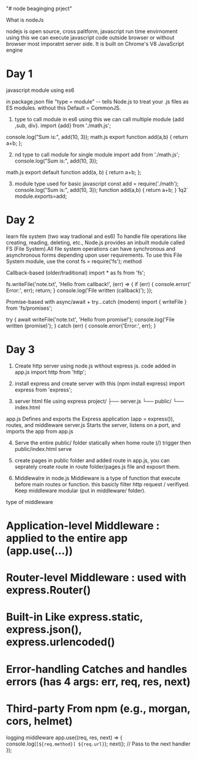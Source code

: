 "# node beaginging prject" 

What is nodeJs

nodejs is open source, cross paltform, javascript run time envirnoment using this we can execute javascript code outside browser or without browser most imporatnt server side. It is built on Chrome's V8 JavaScript engine


# Day 1
javascript module using es6

in package.json file "type = module" -- tells Node.js to treat your .js files as ES modules. without this Default = CommonJS.

1. type to call module in es6 using this we can call multiple module {add ,sub, div}.
import {add} from './math.js';

console.log("Sum is:", add(10, 3));
math.js
export function add(a,b) {
    return a+b;
};

2. nd type to call module for single module
import add from './math.js';
console.log("Sum is:", add(10, 3));

math.js
export default function add(a, b) {
    return a+b;
};

3. module type used for basic javascript
const add = require('./math');
console.log("Sum is:", add(10, 3));
function add(a,b) {
    return a+b;
}   1q2`
module.exports=add;

# Day 2
 learn file system (two way tradional and es6)
To handle file operations like creating, reading, deleting, etc., Node.js provides an inbuilt module called FS (File System).All file system operations can have synchronous and asynchronous forms depending upon user requirements. To use this File System module, use the const fs = require('fs'); method


Callback-based  (older/traditional)
import * as fs from 'fs';

fs.writeFile('note.txt', 'Hello from callback!', (err) => {
  if (err) {
    console.error(' Error:', err);
    return;
  }
  console.log('File written (callback)');
});

Promise-based with async/await + try...catch (modern)
import { writeFile } from 'fs/promises';

try {
  await writeFile('note.txt', 'Hello from promise!');
  console.log('File written (promise)');
} catch (err) {
  console.error('Error:', err);
}


# Day 3
1. Create http server using node.js without express js. code added in app.js
import http from 'http';

2. install express and create server with this (npm install express)
import express from 'express';

3. server html file using express
project/
├── server.js
└── public/
    └── index.html

app.js	    Defines and exports the Express application (app = express()), routes, and middleware
server.js	Starts the server, listens on a port, and imports the app from app.js

4. Serve the entire public/ folder statically
when home route (/) trigger then public/index.html serve

5. create pages in public folder and added route in app.js, you can seprately create route in route folder/pages.js file and exposrt them.

6. Middlewalre in node.js
Middleware is a type of function that execute before main routes or function. this basicly filter http request / verifiyed.
Keep middleware modular (put in middleware/ folder).


type of middleware
# Application-level	Middleware : applied to the entire app (app.use(...))
# Router-level	Middleware     : used with express.Router()
# Built-in	            Like express.static, express.json(), express.urlencoded()
# Error-handling	      Catches and handles errors (has 4 args: err, req, res, next)
# Third-party	          From npm (e.g., morgan, cors, helmet)

logging middleware
app.use((req, res, next) => {
  console.log(`[${req.method}] ${req.url}`);
  next(); // Pass to the next handler
});
